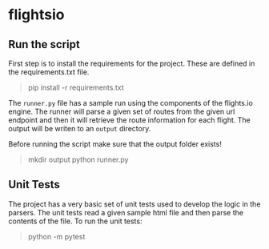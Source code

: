 # flightsio

## Run the script

First step is to install the requirements for the project. These are defined in
the requirements.txt file.

> pip install -r requirements.txt

The `runner.py` file has a sample run using the components of the flights.io
engine. The runner will parse a given set of routes from the given url endpoint
and then it will retrieve the route information for each flight. The output
will be writen to an `output` directory.

Before running the script make sure that the output folder exists!

> mkdir output
> python runner.py

## Unit Tests

The project has a very basic set of unit tests used to develop the logic in the
parsers. The unit tests read a given sample html file and then parse the contents
of the file. To run the unit tests:

> python -m pytest
